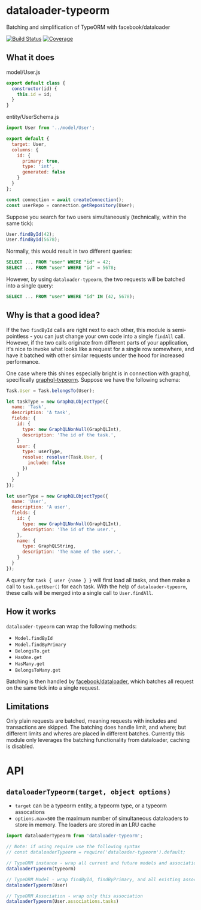 # dataloader-typeorm
Batching and simplification of TypeORM with facebook/dataloader

[![Build Status](https://circleci.com/gh/lucianlature/dataloader-typeorm.svg)](https://circleci.com/gh/lucianlature/dataloader-typeorm)
[![Coverage](https://codecov.io/gh/lucianlature/dataloader-typeorm/branch/master/graph/badge.svg)](https://codecov.io/gh/lucianlature/dataloader-typeorm)

## What it does
model/User.js
```js
export default class {
  constructor(id) {
    this.id = id;
  }
}
```

entity/UserSchema.js
```js
import User from '../model/User';

export default {
  target: User,
  columns: {
    id: {
      primary: true,
      type: 'int',
      generated: false
    }
  }
};
```

```js
const connection = await createConnection();
const userRepo = connection.getRepository(User);
```

Suppose you search for two users simultaneously (technically, within the same tick):

```js
User.findById(42);
User.findById(5678);
```

Normally, this would result in two different queries:

```sql
SELECT ... FROM "user" WHERE "id" = 42;
SELECT ... FROM "user" WHERE "id" = 5678;
```

However, by using `dataloader-typeorm`, the two requests will be batched into a single query:

```sql
SELECT ... FROM "user" WHERE "id" IN (42, 5678);
```

## Why is that a good idea?

If the two `findById` calls are right next to each other, this module is semi-pointless - you
can just change your own code into a single `findAll` call. However, if the two calls originate
from different parts of your application, it's nice to invoke what looks like a request for a
single row somewhere, and have it batched with other similar requests under the hood for increased
performance.

One case where this shines especially bright is in connection with graphql, specifically [graphql-typeorm](https://github.com/lucianlature/graphql-typeorm).
Suppose we have the following schema:

```js
Task.User = Task.belongsTo(User);

let taskType = new GraphQLObjectType({
  name: 'Task',
  description: 'A task',
  fields: {
    id: {
      type: new GraphQLNonNull(GraphQLInt),
      description: 'The id of the task.',
    }
    user: {
      type: userType,
      resolve: resolver(Task.User, {
        include: false
      })
    }
  }
});

let userType = new GraphQLObjectType({
  name: 'User',
  description: 'A user',
  fields: {
    id: {
      type: new GraphQLNonNull(GraphQLInt),
      description: 'The id of the user.',
    },
    name: {
      type: GraphQLString,
      description: 'The name of the user.',
    }
  }
});
```

A query for `task { user {name } }` will first load all tasks, and then make a call to `task.getUser()` for each task.
With the help of `dataloader-typeorm`, these calls will be merged into a single call to `User.findAll`.

## How it works

`dataloader-typeorm` can wrap the following methods:

* `Model.findById`
* `Model.findByPrimary`
* `BelongsTo.get`
* `HasOne.get`
* `HasMany.get`
* `BelongsToMany.get`

Batching is then handled by [facebook/dataloader](https://github.com/facebook/dataloader), which batches all request
on the same tick into a single request.

## Limitations

Only plain requests are batched, meaning requests with includes and transactions are skipped. The
batching does handle limit, and where; but different limits and wheres are placed in different batches. Currently this module only leverages
the batching functionality from dataloader, caching is disabled.

# API
## `dataloaderTypeorm(target, object options)`
* `target` can be a typeorm entity, a typeorm type, or a typeorm assocations
* `options.max=500` the maximum number of simultaneous dataloaders to store in memory. The loaders are stored in an LRU cache

```js
import dataloaderTypeorm from 'dataloader-typeorm';

// Note: if using require use the following syntax
// const dataloaderTypeorm = require('dataloader-typeorm').default;

// TypeORM instance - wrap all current and future models and associations
dataloaderTypeorm(typeorm)

// TypeORM Model - wrap findById, findByPrimary, and all existing associations
dataloaderTypeorm(User)

// TypeORM Association - wrap only this association
dataloaderTypeorm(User.associations.tasks)
```

